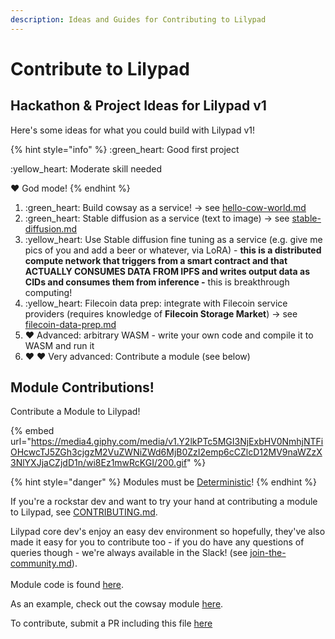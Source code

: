 ```yaml
---
description: Ideas and Guides for Contributing to Lilypad
---
```


# Contribute to Lilypad



## Hackathon & Project Ideas for Lilypad v1

Here's some ideas for what you could build with Lilypad v1!

{% hint style="info" %}
:green\_heart: Good first project

:yellow\_heart: Moderate skill needed

:heart: God mode!
{% endhint %}

1. :green\_heart: Build cowsay as a service! -> see [hello-cow-world.md](../lilypad-v1-examples/hello-cow-world.md "mention")
2. :green\_heart: Stable diffusion as a service (text to image) -> see [stable-diffusion.md](../lilypad-v1-examples/stable-diffusion.md "mention")
3. :yellow\_heart: Use Stable diffusion fine tuning as a service (e.g. give me pics of you and add a beer or whatever, via LoRA) - **this is a distributed compute network that triggers from a smart contract and that ACTUALLY CONSUMES DATA FROM IPFS and writes output data as CIDs and consumes them from inference -** this is breakthrough computing!&#x20;
4. :yellow\_heart:  Filecoin data prep: integrate with Filecoin service providers (requires knowledge of **Filecoin Storage Market**) -> see [filecoin-data-prep.md](../lilypad-v1-examples/filecoin-data-prep.md "mention")
5. :heart: Advanced: arbitrary WASM - write your own code and compile it to WASM and run it
6. :heart: :heart: Very advanced: Contribute a module (see below)

## Module Contributions!

Contribute a Module to Lilypad!

{% embed url="https://media4.giphy.com/media/v1.Y2lkPTc5MGI3NjExbHV0NmhjNTFiOHcwcTJ5ZGh3cjgzM2VuZWNiZWd6MjB0ZzI2emp6cCZlcD12MV9naWZzX3NlYXJjaCZjdD1n/wi8Ez1mwRcKGI/200.gif" %}

{% hint style="danger" %}
Modules must be [Deterministic](https://en.wikipedia.org/wiki/Deterministic\_system)!
{% endhint %}

If you're a rockstar dev and want to try your hand at contributing a module to Lilypad, see [CONTRIBUTING.md](https://github.com/bacalhau-project/lilypad/blob/main/CONTRIBUTING.md).&#x20;

Lilypad core dev's enjoy an easy dev environment so hopefully, they've also made it easy for you to contribute too - if you do have any questions of queries though - we're always available in the Slack! (see [join-the-community.md](../tutorials-and-content/join-the-community.md "mention")).\
\
Module code is found [here](https://github.com/bacalhau-project/lilypad/tree/main/src/python/modules).

As an example, check out the cowsay module [here](https://github.com/bacalhau-project/lilypad/blob/main/src/python/modules/cowsay.py).

To contribute, submit a PR including this file [here](https://github.com/bacalhau-project/lilypad/blob/main/src/python/modicum/Modules.py)




